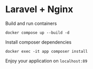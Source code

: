 # Laravel + Nginx

Build and run containers

```
docker compose up --build -d
```

Install composer dependencies

```
docker exec -it app composer install
```

Enjoy your application on `localhost:89`
